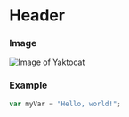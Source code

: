 # Header
### Image
![Image of Yaktocat](https://octodex.github.com/images/yaktocat.png)
### Example
``` javascript
var myVar = "Hello, world!";
```
